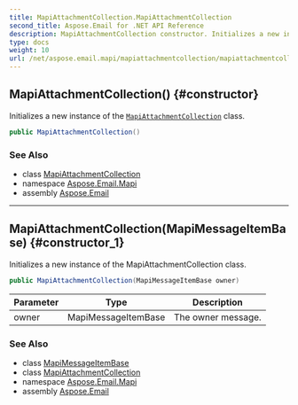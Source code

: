 ```yaml
---
title: MapiAttachmentCollection.MapiAttachmentCollection
second_title: Aspose.Email for .NET API Reference
description: MapiAttachmentCollection constructor. Initializes a new instance of the MapiAttachmentCollection class
type: docs
weight: 10
url: /net/aspose.email.mapi/mapiattachmentcollection/mapiattachmentcollection/
---
```

## MapiAttachmentCollection() {#constructor}

Initializes a new instance of the [`MapiAttachmentCollection`](../) class.

```csharp
public MapiAttachmentCollection()
```

### See Also

* class [MapiAttachmentCollection](../)
* namespace [Aspose.Email.Mapi](../../mapiattachmentcollection/)
* assembly [Aspose.Email](../../../)

---

## MapiAttachmentCollection(MapiMessageItemBase) {#constructor_1}

Initializes a new instance of the MapiAttachmentCollection class.

```csharp
public MapiAttachmentCollection(MapiMessageItemBase owner)
```

| Parameter | Type | Description |
| --- | --- | --- |
| owner | MapiMessageItemBase | The owner message. |

### See Also

* class [MapiMessageItemBase](../../mapimessageitembase/)
* class [MapiAttachmentCollection](../)
* namespace [Aspose.Email.Mapi](../../mapiattachmentcollection/)
* assembly [Aspose.Email](../../../)


